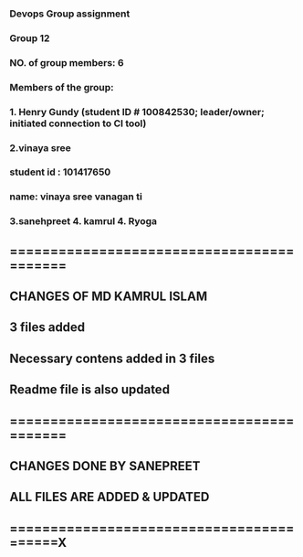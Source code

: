 



### Devops Group assignment
### Group 12


### NO. of group members: 6
### Members of the group: 
### 1. Henry Gundy (student ID # 100842530; leader/owner; initiated connection to CI tool)  
### 2.vinaya sree 
### student id : 101417650
### name: vinaya sree vanagan ti
### 3.sanehpreet 4. kamrul  4. Ryoga

## ==========================================
## CHANGES OF MD KAMRUL ISLAM
## 3 files added
## Necessary contens added in 3 files
## Readme file is also updated
## ==========================================
## CHANGES DONE BY SANEPREET
## ALL FILES ARE ADDED & UPDATED
## =========================================X

